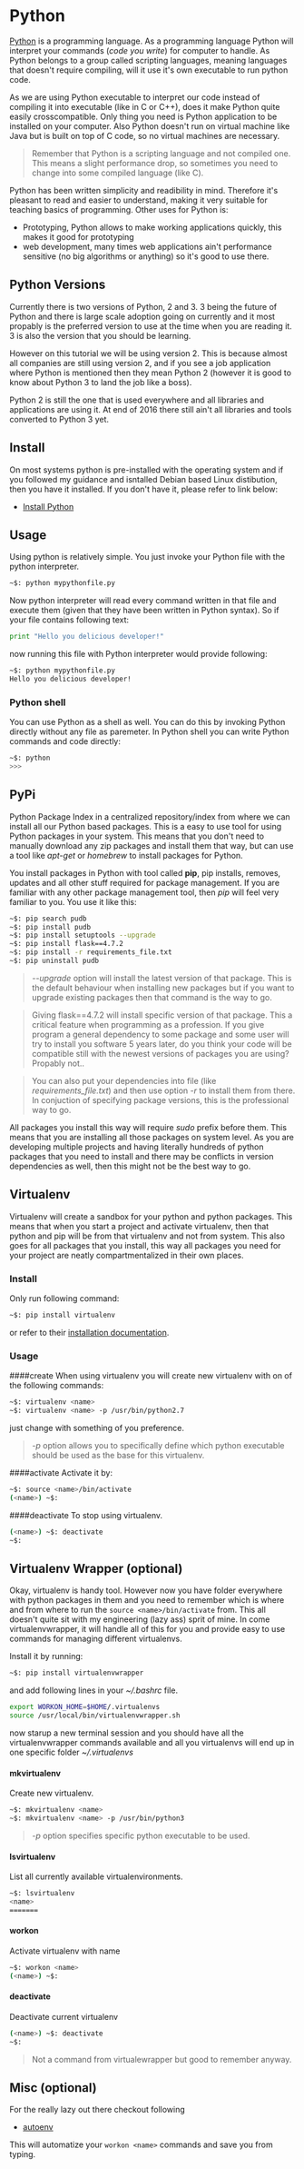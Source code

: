 # Python

[Python](https://www.python.org/) is a programming language. As a programming language Python will interpret your commands
(*code you write*) for computer to handle. As Python belongs to a group called scripting languages, meaning languages that
doesn't require compiling, will it use it's own executable to run python code.

As we are using Python executable to interpret our code instead of compiling it into executable (like in C or C++),
does it make Python quite easily crosscompatible. Only thing you need is Python application to be installed on your
computer. Also Python doesn't run on virtual machine like Java but is built on top of C code, so no virtual machines
are necessary.

> Remember that Python is a scripting language and not compiled one. This means a slight performance drop, so sometimes
> you need to change into some compiled language (like C).

Python has been written simplicity and readibility in mind. Therefore it's pleasant to read and easier to understand, making
it very suitable for teaching basics of programming. Other uses for Python is:

* Prototyping, Python allows to make working applications quickly, this makes it good for prototyping
* web development, many times web applications ain't performance sensitive (no big algorithms or anything) so it's good to use there.

## Python Versions
Currently there is two versions of Python, 2 and 3. 3 being the future of Python and there is large scale adoption going on currently
and it most propably is the preferred version to use at the time when you are reading it. 3 is also the version that you should be learning.

However on this tutorial we will be using version 2. This is because almost all companies are still using version 2, and if you see
a job application where Python is mentioned then they mean Python 2 (however it is good to know about Python 3 to land the job like a boss).

Python 2 is still the one that is used everywhere and all libraries and applications are using it. At end of 2016 there still ain't all libraries
and tools converted to Python 3 yet.

## Install
On most systems python is pre-installed with the operating system and if you followed my guidance and isntalled Debian based Linux distibution,
then you have it installed. If you don't have it, please refer to link below:

* [Install Python](https://www.python.org/downloads/)

## Usage
Using python is relatively simple. You just invoke your Python file with the python interpreter.

```bash
~$: python mypythonfile.py
```
Now python interpreter will read every command written in that file and execute them (given that they have been written in Python syntax).
So if your file contains following text:

```python
print "Hello you delicious developer!"
```

now running this file with Python interpreter would provide following:
```bash
~$: python mypythonfile.py
Hello you delicious developer!
```


### Python shell
You can use Python as a shell as well. You can do this by invoking Python directly without any file as paremeter. In Python shell you can
write Python commands and code directly:


```bash
~$: python
>>>
```

## PyPi
Python Package Index in a centralized repository/index from where we can install all our Python based packages. This is a easy to use tool
for using Python packages in your system. This means that you don't need to manually download any zip packages and install them that way,
but can use a tool like *apt-get* or *homebrew* to install packages for Python.

You install packages in Python with tool called **pip**, pip installs, removes, updates and all other stuff required for package management.
If you are familiar with any other package management tool, then *pip* will feel very familiar to you. You use it like this:

```bash
~$: pip search pudb
~$: pip install pudb
~$: pip install setuptools --upgrade
~$: pip install flask==4.7.2
~$: pip install -r requirements_file.txt
~$: pip uninstall pudb
```
> *--upgrade* option will install the latest version of that package. This is the default behaviour when installing new packages but if you
> want to upgrade existing packages then that command is the way to go.

> Giving flask==4.7.2 will install specific version of that package. This a critical feature when programming as a profession. If you
> give program a general dependency to some package and some user will try to install you software 5 years later, do you think your
> code will be compatible still with the newest versions of packages you are using? Propably not..

> You can also put your dependencies into file (like *requirements_file.txt*) and then use option *-r* to install them from there.
> In conjuction of specifying package versions, this is the professional way to go.

All packages you install this way will require *sudo* prefix before them. This means that you are installing all those packages on system level.
As you are developing multiple projects and having literally hundreds of python packages that you need to install and there may be conflicts in
version dependencies as well, then this might not be the best way to go.

## Virtualenv
Virtualenv will create a sandbox for your python and python packages. This means that when you start a project and activate virtualenv, then
that python and pip will be from that virtualenv and not from system. This also goes for all packages that you install, this way all
packages you need for your project are neatly compartmentalized in their own places.

### Install
Only run following command:

```bash
~$: pip install virtualenv
```

or refer to their [installation documentation](https://virtualenv.pypa.io/en/stable/installation/).

### Usage
####create
When using virtualenv you will create new virtualenv with on of the following commands:

```bash
~$: virtualenv <name>
~$: virtualenv <name> -p /usr/bin/python2.7
```

just change *<name>* with something of you preference.

> *-p* option allows you to specifically define which python executable should be used as the base
> for this virtualenv.


####activate
Activate it by:

```bash
~$: source <name>/bin/activate
(<name>) ~$:
```

####deactivate
To stop using virtualenv.

```bash
(<name>) ~$: deactivate
~$:
```

## Virtualenv Wrapper (optional)
Okay, virtualenv is handy tool. However now you have folder everywhere with python packages in them and you need to remember which is where and
from where to run the ```source <name>/bin/activate``` from. This all doesn't quite sit with my engineering (lazy ass) sprit of mine. In come
virtualenvwrapper, it will handle all of this for you and provide easy to use commands for managing different virtualenvs.

Install it by running:

```bash
~$: pip install virtualenvwrapper
```

and add following lines in your *~/.bashrc* file.

```bash
export WORKON_HOME=$HOME/.virtualenvs
source /usr/local/bin/virtualenvwrapper.sh
```

now starup a new terminal session and you should have all the virtualenvwrapper commands available and all you virtualenvs will end up in one specific
folder *~/.virtualenvs*

#### mkvirtualenv
Create new virtualenv.

```bash
~$: mkvirtualenv <name>
~$: mkvirtualenv <name> -p /usr/bin/python3
```

> *-p* option specifies specific python executable to be used.

#### lsvirtualenv
List all currently available virtualenvironments.

```bash
~$: lsvirtualenv
<name>
=======
```

#### workon
Activate virtualenv with name

```bash
~$: workon <name>
(<name>) ~$:
```

#### deactivate
Deactivate current virtualenv

```bash
(<name>) ~$: deactivate
~$:
```

> Not a command from virtualewrapper but good to remember anyway.

## Misc (optional)
For the really lazy out there checkout following

* [autoenv](https://github.com/kennethreitz/autoenv)

This will automatize your ```workon <name>``` commands and save you from typing.
